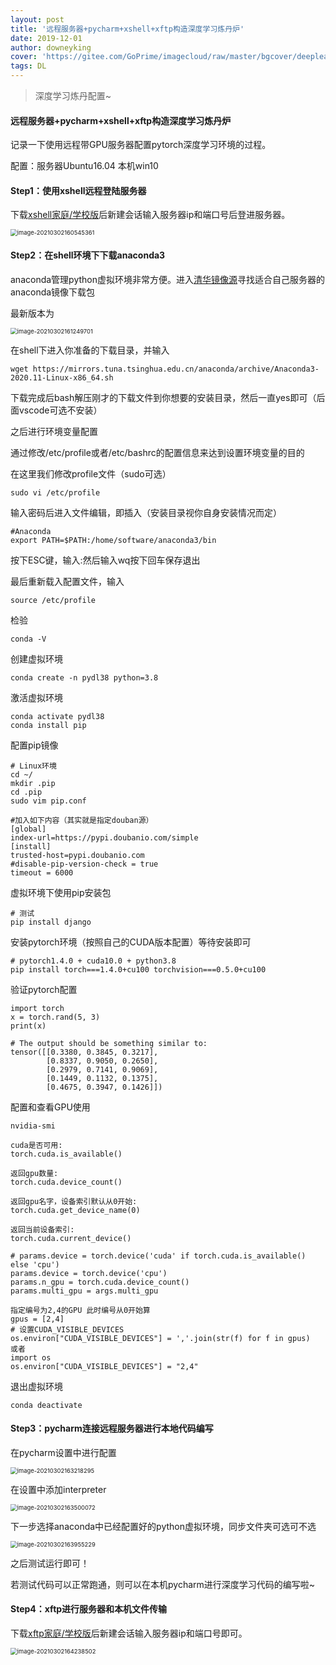 ```yaml
---
layout: post
title: '远程服务器+pycharm+xshell+xftp构造深度学习炼丹炉'
date: 2019-12-01
author: downeyking
cover: 'https://gitee.com/GoPrime/imagecloud/raw/master/bgcover/deeplearning.jpg'
tags: DL
---
```


> 深度学习炼丹配置~

#### 远程服务器+pycharm+xshell+xftp构造深度学习炼丹炉

记录一下使用远程带GPU服务器配置pytorch深度学习环境的过程。

配置：服务器Ubuntu16.04  本机win10



#### Step1：使用xshell远程登陆服务器

下载[xshell家庭/学校版](https://www.netsarang.com/zh/xshell/)后新建会话输入服务器ip和端口号后登进服务器。

<img src="https://gitee.com/GoPrime/imagecloud/raw/master/img/image-20210302160545361.png" alt="image-20210302160545361" style="zoom:67%;" />

#### Step2：在shell环境下下载anaconda3

anaconda管理python虚拟环境非常方便。进入[清华镜像源](https://mirrors.tuna.tsinghua.edu.cn/anaconda/archive/)寻找适合自己服务器的anaconda镜像下载包

最新版本为

<img src="https://gitee.com/GoPrime/imagecloud/raw/master/img/image-20210302161249701.png" alt="image-20210302161249701" style="zoom:67%;" />

在shell下进入你准备的下载目录，并输入

```
wget https://mirrors.tuna.tsinghua.edu.cn/anaconda/archive/Anaconda3-2020.11-Linux-x86_64.sh
```

下载完成后bash解压刚才的下载文件到你想要的安装目录，然后一直yes即可（后面vscode可选不安装）

之后进行环境变量配置

通过修改/etc/profile或者/etc/bashrc的配置信息来达到设置环境变量的目的

在这里我们修改profile文件（sudo可选）

```
sudo vi /etc/profile  
```

输入密码后进入文件编辑，即插入（安装目录视你自身安装情况而定）

```
#Anaconda 
export PATH=$PATH:/home/software/anaconda3/bin
```

按下ESC键，输入:然后输入wq按下回车保存退出

最后重新载入配置文件，输入

```
source /etc/profile
```

检验

```
conda -V
```

创建虚拟环境

```
conda create -n pydl38 python=3.8
```

激活虚拟环境

```
conda activate pydl38
conda install pip
```

配置pip镜像

```
# Linux环境
cd ~/
mkdir .pip
cd .pip
sudo vim pip.conf

#加入如下内容（其实就是指定douban源）
[global]
index-url=https://pypi.doubanio.com/simple
[install]  
trusted-host=pypi.doubanio.com
#disable-pip-version-check = true  
timeout = 6000  
```

虚拟环境下使用pip安装包

```
# 测试
pip install django
```

安装pytorch环境（按照自己的CUDA版本配置）等待安装即可

```
# pytorch1.4.0 + cuda10.0 + python3.8
pip install torch===1.4.0+cu100 torchvision===0.5.0+cu100
```

验证pytorch配置

```
import torch
x = torch.rand(5, 3)
print(x)

# The output should be something similar to:
tensor([[0.3380, 0.3845, 0.3217],
        [0.8337, 0.9050, 0.2650],
        [0.2979, 0.7141, 0.9069],
        [0.1449, 0.1132, 0.1375],
        [0.4675, 0.3947, 0.1426]])
```

配置和查看GPU使用

```
nvidia-smi

cuda是否可用:
torch.cuda.is_available()

返回gpu数量:
torch.cuda.device_count()

返回gpu名字，设备索引默认从0开始:
torch.cuda.get_device_name(0)

返回当前设备索引:
torch.cuda.current_device()

# params.device = torch.device('cuda' if torch.cuda.is_available() else 'cpu')
params.device = torch.device('cpu')
params.n_gpu = torch.cuda.device_count()
params.multi_gpu = args.multi_gpu

指定编号为2,4的GPU 此时编号从0开始算
gpus = [2,4]
# 设置CUDA_VISIBLE_DEVICES
os.environ["CUDA_VISIBLE_DEVICES"] = ','.join(str(f) for f in gpus)
或者
import os
os.environ["CUDA_VISIBLE_DEVICES"] = "2,4"
```

退出虚拟环境

```
conda deactivate
```

#### Step3：pycharm连接远程服务器进行本地代码编写

在pycharm设置中进行配置

<img src="https://gitee.com/GoPrime/imagecloud/raw/master/img/image-20210302163218295.png" alt="image-20210302163218295" style="zoom:67%;" />

在设置中添加interpreter

<img src="https://gitee.com/GoPrime/imagecloud/raw/master/img/image-20210302163500072.png" alt="image-20210302163500072" style="zoom:67%;" />

下一步选择anaconda中已经配置好的python虚拟环境，同步文件夹可选可不选

<img src="https://gitee.com/GoPrime/imagecloud/raw/master/img/image-20210302163955229.png" alt="image-20210302163955229" style="zoom:67%;" />

之后测试运行即可！

若测试代码可以正常跑通，则可以在本机pycharm进行深度学习代码的编写啦~

#### Step4：xftp进行服务器和本机文件传输

下载[xftp家庭/学校版](https://www.netsarang.com/zh/xftp/)后新建会话输入服务器ip和端口号即可。

<img src="https://gitee.com/GoPrime/imagecloud/raw/master/img/image-20210302164238502.png" alt="image-20210302164238502" style="zoom:67%;" />